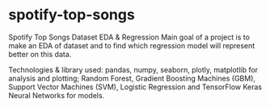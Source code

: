 # spotify-top-songs
Spotify Top Songs Dataset EDA &amp; Regression
Main goal of a project is to make an EDA of dataset and to find which regression model will represent better on this data.

Technologies & library used: pandas, numpy, seaborn, plotly, matplotlib for analysis and plotting; Random Forest, Gradient Boosting Machines (GBM), Support Vector Machines (SVM), Logistic Regression and TensorFlow Keras Neural Networks for models.


